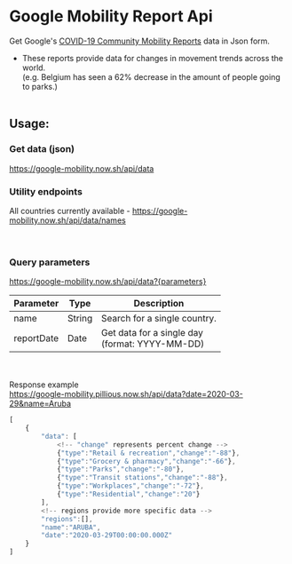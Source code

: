 # Google Mobility Report Api
Get Google's [COVID-19 Community Mobility Reports](https://www.google.com/covid19/mobility/) data in Json form. <br>
* These reports provide data for changes in movement trends across the world. <br> (e.g.  Belgium has seen a 62% decrease in the amount of people going to parks.) 
<br><br>
## Usage: 
### Get data (json)<br>
https://google-mobility.now.sh/api/data

### Utility endpoints
All countries currently available - https://google-mobility.now.sh/api/data/names
<br><br><br>
### Query parameters

https://google-mobility.now.sh/api/data?{parameters}

Parameter | Type | Description
------------ | ------------- | -------------
name | String | Search for a single country.
reportDate | Date | Get data for a single day<br>(format: YYYY-MM-DD)

<br><br>
Response example <br>
https://google-mobility.pillious.now.sh/api/data?date=2020-03-29&name=Aruba
```javascript
[
    {
        "data": [
            <!-- "change" represents percent change -->
            {"type":"Retail & recreation","change":"-88"},
            {"type":"Grocery & pharmacy","change":"-66"},
            {"type":"Parks","change":"-80"},
            {"type":"Transit stations","change":"-88"},
            {"type":"Workplaces","change":"-72"},   
            {"type":"Residential","change":"20"}
        ],
        <!-- regions provide more specific data -->
        "regions":[],
        "name":"ARUBA",
        "date":"2020-03-29T00:00:00.000Z"
    }
]
```

